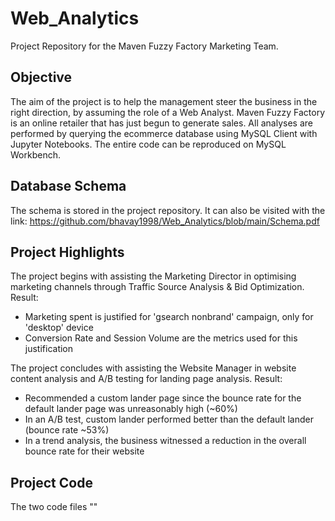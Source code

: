 # Web_Analytics
Project Repository for the Maven Fuzzy Factory Marketing Team.

## Objective
The aim of the project is to help the management steer the business in the right direction, by assuming the role of a Web Analyst. Maven Fuzzy Factory is an online retailer that has just begun to generate sales. All analyses are performed by querying the ecommerce database using MySQL Client with Jupyter Notebooks. The entire code can be reproduced on MySQL Workbench.

## Database Schema
The schema is stored in the project repository. It can also be visited with the link: <u> https://github.com/bhavay1998/Web_Analytics/blob/main/Schema.pdf </u>

## Project Highlights
The project begins with assisting the Marketing Director in optimising marketing channels through Traffic Source Analysis & Bid Optimization. Result:
- Marketing spent is justified for 'gsearch nonbrand' campaign, only for 'desktop' device
- Conversion Rate and Session Volume are the metrics used for this justification

The project concludes with assisting the Website Manager in website content analysis and A/B testing for landing page analysis. Result:
- Recommended a custom lander page since the bounce rate for the default lander page was unreasonably high (~60%)
- In an A/B test, custom lander performed better than the default lander (bounce rate ~53%)
- In a trend analysis, the business witnessed a reduction in the overall bounce rate for their website

## Project Code
The two code files "" 
